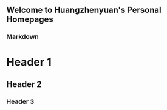 ## Welcome to Huangzhenyuan's Personal Homepages


### Markdown

# Header 1
## Header 2
### Header 3

